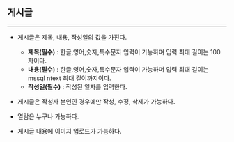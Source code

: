 ## 게시글

---

- 게시글은 제목, 내용, 작성일의 값을 가진다.
  - **제목(필수)** : 한글,영어,숫자,특수문자 입력이 가능하며 입력 최대 길이는 100 자이다.
  - **내용(필수)** : 한글,영어,숫자,특수문자 입력이 가능하며 입력 최대 길이는 mssql ntext 최대 길이까지이다.
  - **작성일(필수)** : 작성된 일자를 입력한다.


- 게시글은 작성자 본인인 경우에만 작성, 수정, 삭제가 가능하다. 
- 열람은 누구나 가능하다.


- 게시글 내용에 이미지 업로드가 가능하다. 